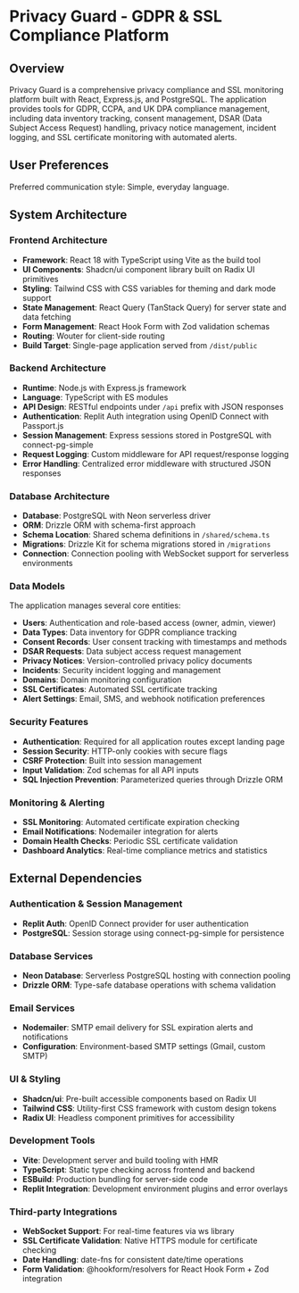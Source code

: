 # Privacy Guard - GDPR & SSL Compliance Platform

## Overview

Privacy Guard is a comprehensive privacy compliance and SSL monitoring platform built with React, Express.js, and PostgreSQL. The application provides tools for GDPR, CCPA, and UK DPA compliance management, including data inventory tracking, consent management, DSAR (Data Subject Access Request) handling, privacy notice management, incident logging, and SSL certificate monitoring with automated alerts.

## User Preferences

Preferred communication style: Simple, everyday language.

## System Architecture

### Frontend Architecture
- **Framework**: React 18 with TypeScript using Vite as the build tool
- **UI Components**: Shadcn/ui component library built on Radix UI primitives
- **Styling**: Tailwind CSS with CSS variables for theming and dark mode support
- **State Management**: React Query (TanStack Query) for server state and data fetching
- **Form Management**: React Hook Form with Zod validation schemas
- **Routing**: Wouter for client-side routing
- **Build Target**: Single-page application served from `/dist/public`

### Backend Architecture
- **Runtime**: Node.js with Express.js framework
- **Language**: TypeScript with ES modules
- **API Design**: RESTful endpoints under `/api` prefix with JSON responses
- **Authentication**: Replit Auth integration using OpenID Connect with Passport.js
- **Session Management**: Express sessions stored in PostgreSQL with connect-pg-simple
- **Request Logging**: Custom middleware for API request/response logging
- **Error Handling**: Centralized error middleware with structured JSON responses

### Database Architecture
- **Database**: PostgreSQL with Neon serverless driver
- **ORM**: Drizzle ORM with schema-first approach
- **Schema Location**: Shared schema definitions in `/shared/schema.ts`
- **Migrations**: Drizzle Kit for schema migrations stored in `/migrations`
- **Connection**: Connection pooling with WebSocket support for serverless environments

### Data Models
The application manages several core entities:
- **Users**: Authentication and role-based access (owner, admin, viewer)
- **Data Types**: Data inventory for GDPR compliance tracking
- **Consent Records**: User consent tracking with timestamps and methods
- **DSAR Requests**: Data subject access request management
- **Privacy Notices**: Version-controlled privacy policy documents
- **Incidents**: Security incident logging and management
- **Domains**: Domain monitoring configuration
- **SSL Certificates**: Automated SSL certificate tracking
- **Alert Settings**: Email, SMS, and webhook notification preferences

### Security Features
- **Authentication**: Required for all application routes except landing page
- **Session Security**: HTTP-only cookies with secure flags
- **CSRF Protection**: Built into session management
- **Input Validation**: Zod schemas for all API inputs
- **SQL Injection Prevention**: Parameterized queries through Drizzle ORM

### Monitoring & Alerting
- **SSL Monitoring**: Automated certificate expiration checking
- **Email Notifications**: Nodemailer integration for alerts
- **Domain Health Checks**: Periodic SSL certificate validation
- **Dashboard Analytics**: Real-time compliance metrics and statistics

## External Dependencies

### Authentication & Session Management
- **Replit Auth**: OpenID Connect provider for user authentication
- **PostgreSQL**: Session storage using connect-pg-simple for persistence

### Database Services
- **Neon Database**: Serverless PostgreSQL hosting with connection pooling
- **Drizzle ORM**: Type-safe database operations with schema validation

### Email Services
- **Nodemailer**: SMTP email delivery for SSL expiration alerts and notifications
- **Configuration**: Environment-based SMTP settings (Gmail, custom SMTP)

### UI & Styling
- **Shadcn/ui**: Pre-built accessible components based on Radix UI
- **Tailwind CSS**: Utility-first CSS framework with custom design tokens
- **Radix UI**: Headless component primitives for accessibility

### Development Tools
- **Vite**: Development server and build tooling with HMR
- **TypeScript**: Static type checking across frontend and backend
- **ESBuild**: Production bundling for server-side code
- **Replit Integration**: Development environment plugins and error overlays

### Third-party Integrations
- **WebSocket Support**: For real-time features via ws library
- **SSL Certificate Validation**: Native HTTPS module for certificate checking
- **Date Handling**: date-fns for consistent date/time operations
- **Form Validation**: @hookform/resolvers for React Hook Form + Zod integration